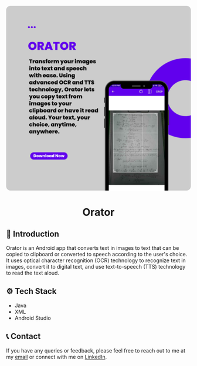 <div align="center">
  <br />
      <img src="public/pic.png" alt="Project Banner" style="border-radius:12px; max-width:100%;">
  <br />
  <h1 align="center">Orator</h1>
</div>


## <a name="introduction">🤖 Introduction</a>

Orator is an Android app that converts text in images to text that can be copied to clipboard or converted to speech according to the user's choice. It uses optical character recognition (OCR) technology to recognize text in images, convert it to digital text, and use text-to-speech (TTS) technology to read the text aloud.

## <a name="tech-stack">⚙️ Tech Stack</a>

- Java
- XML
- Android Studio


## <a name="contact">📞 Contact</a>

If you have any queries or feedback, please feel free to reach out to me at my [email](mailto:siktaroy27@gmail.com) or connect with me on [LinkedIn](https://www.linkedin.com/in/sikta-roy-2a0153234/).
